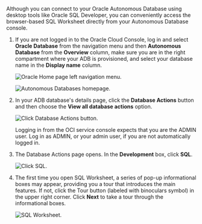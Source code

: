 <!--
    {
        "name":"Connect with SQL Worksheet",
        "description":"Connect to Autonomous Database using the SQL Worksheet in Database Actions"
    }
-->

Although you can connect to your Oracle Autonomous Database using desktop tools like Oracle SQL Developer, you can conveniently access the browser-based SQL Worksheet directly from your Autonomous Database console.

1.  If you are not logged in to the Oracle Cloud Console, log in and select **Oracle Database** from the navigation menu and then **Autonomous Database** from the **Overview** column, make sure you are in the right compartment where your ADB is provisioned, and select your database name in the **Display name** column.

    ![Oracle Home page left navigation menu.](https://oracle-livelabs.github.io/common/building-blocks/tasks/adb/images/oci-navigation-adb.png " ")


    ![Autonomous Databases homepage.](https://oracle-livelabs.github.io/common/building-blocks/tasks/adb/images/oci-adb-list-with-db.png " ")

2. In your ADB database's details page, click the **Database Actions** button and then choose the **View all database actions** option.

    ![Click Database Actions button.](https://oracle-livelabs.github.io/common/building-blocks/tasks/adb/images/adb-dbactions-goto.png " ")

    Logging in from the OCI service console expects that you are the ADMIN user. Log in as ADMIN, or your admin user, if you are not automatically logged in.

3. The Database Actions page opens. In the **Development** box, click **SQL**.

    ![Click SQL.](https://oracle-livelabs.github.io/common/building-blocks/tasks/adb/images/adb-dbactions-click-sql.png " ")

4.  The first time you open SQL Worksheet, a series of pop-up informational boxes may appear, providing you a tour that introduces the main features. If not, click the Tour button (labeled with binoculars symbol) in the upper right corner. Click **Next** to take a tour through the informational boxes.

    ![SQL Worksheet.](https://oracle-livelabs.github.io/common/building-blocks/tasks/adb/images/adb-sql-worksheet-opening-tour.png " ")